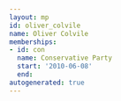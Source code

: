 ```yaml
---
layout: mp
id: oliver_colvile
name: Oliver Colvile
memberships:
- id: con
  name: Conservative Party
  start: '2010-06-08'
  end: 
autogenerated: true
---
```

